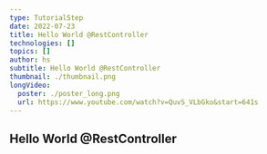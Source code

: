 ```yaml
---
type: TutorialStep
date: 2022-07-23
title: Hello World @RestController
technologies: []
topics: []
author: hs
subtitle: Hello World @RestController
thumbnail: ./thumbnail.png
longVideo:
  poster: ./poster_long.png
  url: https://www.youtube.com/watch?v=QuvS_VLbGko&start=641s
---
```


## Hello World @RestController
